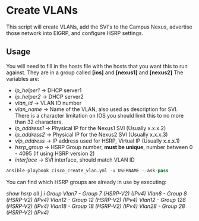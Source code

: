 # Create VLANs
This script will create VLANs, add the SVI's to the Campus Nexus, advertise those network into EIGRP, and configure HSRP settings.

## Usage
You will need to fill in the hosts file with the hosts that you want this to run against. They are in a group called **[ios]** and **[nexus1]** and **[nexus2]** The variables are:
- *ip_helper1* -> DHCP server1
- *ip_helper2* -> DHCP server2
- *vlan_id* -> VLAN ID number
- *vlan_name* -> Name of the VLAN, also used as description for SVI. There is a character limitation on IOS you should limit this to no more than 32 characters.
- *ip_address1* -> Physical IP for the Nexus1 SVI (Usually x.x.x.2)
- *ip_address2* -> Physical IP for the Nexus2 SVI (Usually x.x.x.3)
- *vip_address* -> IP address used for HSRP, Virtual IP (Usually x.x.x.1)
- *hsrp_group* -> HSRP Group number, **must be unique**, number between 0 - 4095 (If using HSRP version 2)
- *interface* -> SVI interface, should match VLAN ID

```python
ansible-playbook cisco_create_vlan.yml -u USERNAME --ask-pass
```
You can find which HSRP groups are already in use by executing:

*show hsrp all | i Group*
*Vlan7 - Group 7 (HSRP-V2) (IPv4)*
*Vlan8 - Group 8 (HSRP-V2) (IPv4)*
*Vlan12 - Group 12 (HSRP-V2) (IPv4)*
*Vlan12 - Group 128 (HSRP-V2) (IPv4)*
*Vlan18 - Group 18 (HSRP-V2) (IPv4)*
*Vlan28 - Group 28 (HSRP-V2) (IPv4)*
